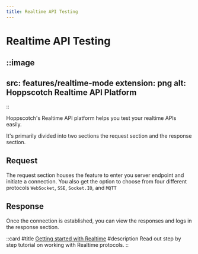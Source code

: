 ```yaml
---
title: Realtime API Testing
---
```


# Realtime API Testing

::image
---
src: features/realtime-mode
extension: png
alt: Hoppscotch Realtime API Platform
---
::

Hoppscotch's Realtime API platform helps you test your realtime APIs easily.

It's primarily divided into two sections the request section and the response section.

## Request

The request section houses the feature to enter you server endpoint and initiate a connection. You also get the option to choose from four different protocols `WebSocket`, `SSE`, `Socket.IO`, and `MQTT`

## Response

Once the connection is established, you can view the responses and logs in the response section.

::card
#title
[Getting started with Realtime](/documentation/getting-started/realtime/websocket)
#description
Read out step by step tutorial on working with Realtime protocols.
::

